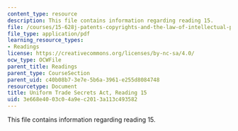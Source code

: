 ```yaml
---
content_type: resource
description: This file contains information regarding reading 15.
file: /courses/15-628j-patents-copyrights-and-the-law-of-intellectual-property-spring-2013/3e668e4003c04a9ec2013a113c493582_MIT15_628JS13_read15.pdf
file_type: application/pdf
learning_resource_types:
- Readings
license: https://creativecommons.org/licenses/by-nc-sa/4.0/
ocw_type: OCWFile
parent_title: Readings
parent_type: CourseSection
parent_uid: c40b08b7-3e7e-5b6a-3961-e255d8084748
resourcetype: Document
title: Uniform Trade Secrets Act, Reading 15
uid: 3e668e40-03c0-4a9e-c201-3a113c493582
---
```

This file contains information regarding reading 15.